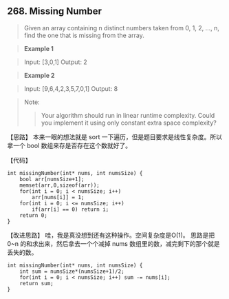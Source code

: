 ## 268. Missing Number

>  Given an array containing n distinct numbers taken from 0, 1, 2, ..., n, find the one that is missing from the array.

> **Example 1**

> Input: [3,0,1]
> Output: 2

> **Example 2**

> Input: [9,6,4,2,3,5,7,0,1]
> Output: 8


> Note:
>   > Your algorithm should run in linear runtime complexity. Could you implement it using only constant extra space complexity? 

【思路】
本来一眼的想法就是 sort 一下遍历，但是题目要求是线性复杂度。所以拿一个 bool 数组来存是否存在这个数就好了。

【代码】
```
int missingNumber(int* nums, int numsSize) {
	bool arr[numsSize+1];
	memset(arr,0,sizeof(arr));
    for(int i = 0; i < numsSize; i++)
    	arr[nums[i]] = 1;
	for(int i = 0; i <= numsSize; i++)
		if(arr[i] == 0) return i;
	return 0;
}
```
【改进思路】
哇，我是真没想到还有这种操作。空间复杂度是O(1)。
思路是把 0~n 的和求出来，然后拿去一个个减掉 nums 数组里的数，减完剩下的那个就是丢失的数。

```
int missingNumber(int* nums, int numsSize) {
	int sum = numsSize*(numsSize+1)/2;
	for(int i = 0; i < numsSize; i++) sum -= nums[i];
	return sum;
}
```